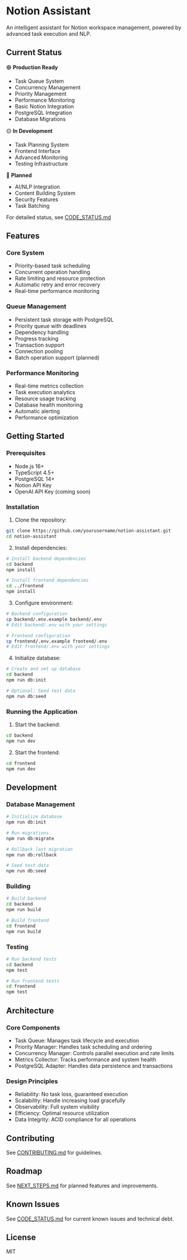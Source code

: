 # Notion Assistant

An intelligent assistant for Notion workspace management, powered by advanced task execution and NLP.

## Current Status

🟢 **Production Ready**
- Task Queue System
- Concurrency Management
- Priority Management
- Performance Monitoring
- Basic Notion Integration
- PostgreSQL Integration
- Database Migrations

🟡 **In Development**
- Task Planning System
- Frontend Interface
- Advanced Monitoring
- Testing Infrastructure

🔴 **Planned**
- AI/NLP Integration
- Content Building System
- Security Features
- Task Batching

For detailed status, see [CODE_STATUS.md](./CODE_STATUS.md)

## Features

### Core System
- Priority-based task scheduling
- Concurrent operation handling
- Rate limiting and resource protection
- Automatic retry and error recovery
- Real-time performance monitoring

### Queue Management
- Persistent task storage with PostgreSQL
- Priority queue with deadlines
- Dependency handling
- Progress tracking
- Transaction support
- Connection pooling
- Batch operation support (planned)

### Performance Monitoring
- Real-time metrics collection
- Task execution analytics
- Resource usage tracking
- Database health monitoring
- Automatic alerting
- Performance optimization

## Getting Started

### Prerequisites
- Node.js 16+
- TypeScript 4.5+
- PostgreSQL 14+
- Notion API Key
- OpenAI API Key (coming soon)

### Installation

1. Clone the repository:
```bash
git clone https://github.com/yourusername/notion-assistant.git
cd notion-assistant
```

2. Install dependencies:
```bash
# Install backend dependencies
cd backend
npm install

# Install frontend dependencies
cd ../frontend
npm install
```

3. Configure environment:
```bash
# Backend configuration
cp backend/.env.example backend/.env
# Edit backend/.env with your settings

# Frontend configuration
cp frontend/.env.example frontend/.env
# Edit frontend/.env with your settings
```

4. Initialize database:
```bash
# Create and set up database
cd backend
npm run db:init

# Optional: Seed test data
npm run db:seed
```

### Running the Application

1. Start the backend:
```bash
cd backend
npm run dev
```

2. Start the frontend:
```bash
cd frontend
npm run dev
```

## Development

### Database Management
```bash
# Initialize database
npm run db:init

# Run migrations
npm run db:migrate

# Rollback last migration
npm run db:rollback

# Seed test data
npm run db:seed
```

### Building
```bash
# Build backend
cd backend
npm run build

# Build frontend
cd frontend
npm run build
```

### Testing
```bash
# Run backend tests
cd backend
npm test

# Run frontend tests
cd frontend
npm test
```

## Architecture

### Core Components
- Task Queue: Manages task lifecycle and execution
- Priority Manager: Handles task scheduling and ordering
- Concurrency Manager: Controls parallel execution and rate limits
- Metrics Collector: Tracks performance and system health
- PostgreSQL Adapter: Handles data persistence and transactions

### Design Principles
- Reliability: No task loss, guaranteed execution
- Scalability: Handle increasing load gracefully
- Observability: Full system visibility
- Efficiency: Optimal resource utilization
- Data Integrity: ACID compliance for all operations

## Contributing

See [CONTRIBUTING.md](./CONTRIBUTING.md) for guidelines.

## Roadmap

See [NEXT_STEPS.md](./NEXT_STEPS.md) for planned features and improvements.

## Known Issues

See [CODE_STATUS.md](./CODE_STATUS.md) for current known issues and technical debt.

## License

MIT 
